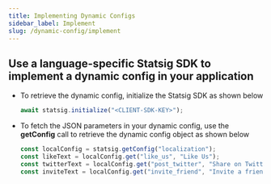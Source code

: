 ```yaml
---
title: Implementing Dynamic Configs
sidebar_label: Implement
slug: /dynamic-config/implement
---
```

## Use a language-specific Statsig SDK to implement a dynamic config in your application

 - To retrieve the dynamic config, initialize the Statsig SDK as shown below
   ```js
   await statsig.initialize("<CLIENT-SDK-KEY>");
   ```
 - To fetch the JSON parameters in your dynamic config, use the **getConfig** call to retrieve the dynamic config object as shown below
    ```js 
    const localConfig = statsig.getConfig("localization");
    const likeText = localConfig.get("like_us", "Like Us");
    const twitterText = localConfig.get("post_twitter", "Share on Twitter");
    const inviteText = localConfig.get("invite_friend", "Invite a friend");
    ```
